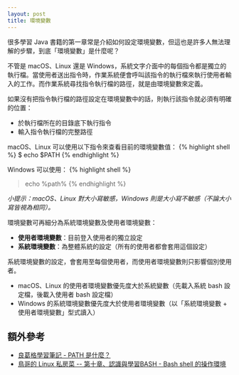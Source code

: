 ```yaml
---
layout: post
title: 環境變數
---
```


很多學習 Java 書籍的第一章常是介紹如何設定環境變數，但這也是許多人無法理解的步驟，到底「環境變數」是什麼呢？

不管是 macOS、Linux 還是 Windows，系統文字介面中的每個指令都是獨立的執行檔。當使用者送出指令時，作業系統便會呼叫該指令的執行檔來執行使用者輸入的工作。而作業系統尋找指令執行檔的路徑，就是由環境變數來定義。

如果沒有把指令執行檔的路徑設定在環境變數中的話，則執行該指令就必須有明確的位置：

* 於執行檔所在的目錄底下執行指令
* 輸入指令執行檔的完整路徑

macOS、Linux 可以使用以下指令來查看目前的環境變數值：
{% highlight shell %}
$ echo $PATH
{% endhighlight %}

Windows 可以使用：
{% highlight shell %}
> echo %path%
{% endhighlight %}

_小提示：macOS、Linux 對大小寫敏感，Windows 則是大小寫不敏感（不論大小寫皆視為相同）。_

環境變數可再細分為系統環境變數及使用者環境變數：

* __使用者環境變數__：目前登入使用者的獨立設定
* __系統環境變數__：為整體系統的設定（所有的使用者都會套用這個設定）

系統環境變數的設定，會套用至每個使用者，而使用者環境變數則只影響個別使用者。

* macOS、Linux 的使用者環境變數優先度大於系統變數（先載入系統 bash 設定檔，後載入使用者 bash 設定檔）
* Windows 的系統環境變數優先度大於使用者環境變數（以「系統環境變數 + 使用者環境變數」型式讀入）

## 額外參考
* [良葛格學習筆記 - PATH 是什麼？](http://openhome.cc/Gossip/JavaEssence/WhatPath.html)
* [鳥哥的 Linux 私房菜 -- 第十章、認識與學習BASH - Bash shell 的操作環境](http://linux.vbird.org/linux_basic/0320bash.php#settings)
